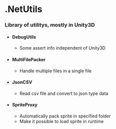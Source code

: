 # .NetUtils
### Library of utilitys, mostly in Unity3D

* #### DebugUtils
  * Some assert info independent of Unity3D
  
* #### MultiFilePacker
  * Handle multiple files in a single file
  
* #### JsonCSV
  * Read csv file and convert to json type data
  
* #### SpriteProxy
  * Automatically pack sprite in specified folder
  * Make it possible to load sprite in runtime
